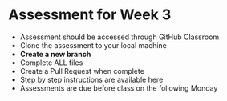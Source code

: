 # Assessment for Week 3

- Assessment should be accessed through GitHub Classroom
- Clone the assessment to your local machine
- **Create a new branch**
- Complete ALL files
- Create a Pull Request when complete
- Step by step instructions are available [here](https://github.com/LEARNAcademy/Syllabus/blob/master/tools_and_resources/assessments.md)
- Assessments are due before class on the following Monday
